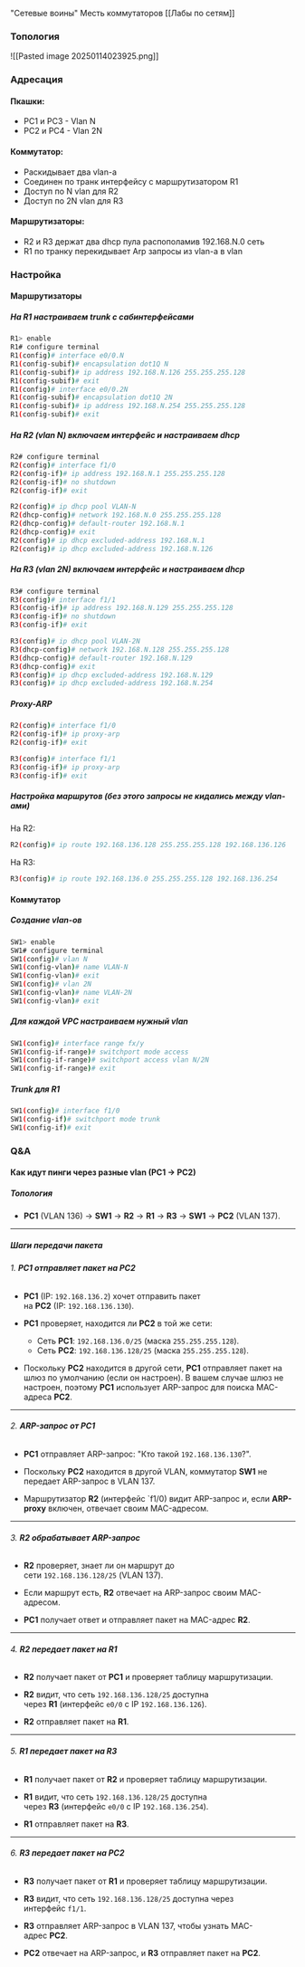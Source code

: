"Сетевые воины" Месть коммутаторов
[[Лабы по сетям]]

### Топология 
![[Pasted image 20250114023925.png]]

### Адресация 
#### Пкашки:
- PC1 и PC3 - Vlan N
- PC2 и PC4 - Vlan 2N
#### Коммутатор:
- Раскидывает два vlan-а
- Соединен по транк интерфейсу с маршрутизатором R1
- Доступ по N vlan для R2
- Доступ по 2N vlan для R3
#### Маршрутизаторы: 
- R2 и R3 держат два dhcp пула распополамив 192.168.N.0 сеть
- R1 по транку перекидывает Arp запросы из vlan-а в vlan

### Настройка
#### Маршрутизаторы
##### На R1  настраиваем trunk с сабинтерфейсами
``` bash
R1> enable
R1# configure terminal
R1(config)# interface e0/0.N
R1(config-subif)# encapsulation dot1Q N
R1(config-subif)# ip address 192.168.N.126 255.255.255.128
R1(config-subif)# exit
R1(config)# interface e0/0.2N
R1(config-subif)# encapsulation dot1Q 2N
R1(config-subif)# ip address 192.168.N.254 255.255.255.128
R1(config-subif)# exit
```
##### На R2 (vlan N) включаем интерфейс и настраиваем dhcp 
``` bash
R2# configure terminal
R2(config)# interface f1/0
R2(config-if)# ip address 192.168.N.1 255.255.255.128
R2(config-if)# no shutdown
R2(config-if)# exit

R2(config)# ip dhcp pool VLAN-N
R2(dhcp-config)# network 192.168.N.0 255.255.255.128
R2(dhcp-config)# default-router 192.168.N.1
R2(dhcp-config)# exit
R2(config)# ip dhcp excluded-address 192.168.N.1
R2(config)# ip dhcp excluded-address 192.168.N.126
```
##### На R3 (vlan 2N) включаем интерфейс и настраиваем dhcp 
``` bash
R3# configure terminal
R3(config)# interface f1/1
R3(config-if)# ip address 192.168.N.129 255.255.255.128
R3(config-if)# no shutdown
R3(config-if)# exit

R3(config)# ip dhcp pool VLAN-2N
R3(dhcp-config)# network 192.168.N.128 255.255.255.128
R3(dhcp-config)# default-router 192.168.N.129
R3(dhcp-config)# exit
R3(config)# ip dhcp excluded-address 192.168.N.129
R3(config)# ip dhcp excluded-address 192.168.N.254
```
##### Proxy-ARP
``` bash
R2(config)# interface f1/0
R2(config-if)# ip proxy-arp
R2(config-if)# exit

R3(config)# interface f1/1
R3(config-if)# ip proxy-arp
R3(config-if)# exit
```
##### Настройка маршрутов (без этого запросы не кидались между vlan-ами)
На R2:
``` bash
R2(config)# ip route 192.168.136.128 255.255.255.128 192.168.136.126
```
На R3:
``` bash
R3(config)# ip route 192.168.136.0 255.255.255.128 192.168.136.254
```
#### Коммутатор
##### Создание vlan-ов
``` bash
SW1> enable
SW1# configure terminal
SW1(config)# vlan N
SW1(config-vlan)# name VLAN-N
SW1(config-vlan)# exit
SW1(config)# vlan 2N
SW1(config-vlan)# name VLAN-2N
SW1(config-vlan)# exit
```
##### Для каждой VPC настраиваем нужный vlan
``` bash
SW1(config)# interface range fx/y
SW1(config-if-range)# switchport mode access
SW1(config-if-range)# switchport access vlan N/2N
SW1(config-if-range)# exit
```
##### Trunk для R1
``` bash
SW1(config)# interface f1/0
SW1(config-if)# switchport mode trunk
SW1(config-if)# exit
```

### Q&A

#### Как идут пинги через разные vlan (PC1 -> PC2)
##### **Топология**
- **PC1** (VLAN 136) → **SW1** → **R2** → **R1** → **R3** → **SW1** → **PC2** (VLAN 137).
---
##### **Шаги передачи пакета**

###### 1. **PC1 отправляет пакет на PC2**

- **PC1** (IP: `192.168.136.2`) хочет отправить пакет на **PC2** (IP: `192.168.136.130`).

- **PC1** проверяет, находится ли **PC2** в той же сети:
    - Сеть **PC1**: `192.168.136.0/25` (маска `255.255.255.128`).
    - Сеть **PC2**: `192.168.136.128/25` (маска `255.255.255.128`).

- Поскольку **PC2** находится в другой сети, **PC1** отправляет пакет на шлюз по умолчанию (если он настроен). В вашем случае шлюз не настроен, поэтому **PC1** использует ARP-запрос для поиска MAC-адреса **PC2**.
---
###### 2. **ARP-запрос от PC1**

- **PC1** отправляет ARP-запрос: "Кто такой `192.168.136.130`?".

- Поскольку **PC2** находится в другой VLAN, коммутатор **SW1** не передает ARP-запрос в VLAN 137.

- Маршрутизатор **R2** (интерфейс `f1/0) видит ARP-запрос и, если **ARP-proxy** включен, отвечает своим MAC-адресом.
---
###### 3. **R2 обрабатывает ARP-запрос**

- **R2** проверяет, знает ли он маршрут до сети `192.168.136.128/25` (VLAN 137).

- Если маршрут есть, **R2** отвечает на ARP-запрос своим MAC-адресом.

- **PC1** получает ответ и отправляет пакет на MAC-адрес **R2**.

---

###### 4. **R2 передает пакет на R1**

- **R2** получает пакет от **PC1** и проверяет таблицу маршрутизации.

- **R2** видит, что сеть `192.168.136.128/25` доступна через **R1** (интерфейс `e0/0` с IP `192.168.136.126`).

- **R2** отправляет пакет на **R1**.

---

###### 5. **R1 передает пакет на R3**

- **R1** получает пакет от **R2** и проверяет таблицу маршрутизации.

- **R1** видит, что сеть `192.168.136.128/25` доступна через **R3** (интерфейс `e0/0` с IP `192.168.136.254`).

- **R1** отправляет пакет на **R3**.

---

###### 6. **R3 передает пакет на PC2**

- **R3** получает пакет от **R1** и проверяет таблицу маршрутизации.

- **R3** видит, что сеть `192.168.136.128/25` доступна через интерфейс `f1/1`.

- **R3** отправляет ARP-запрос в VLAN 137, чтобы узнать MAC-адрес **PC2**.

- **PC2** отвечает на ARP-запрос, и **R3** отправляет пакет на **PC2**.